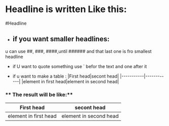 # Headline is written Like this:
#Headline

* ## if you want smaller headlines:
u can use ##, ###, ####,until ###### and that last one is fro smallest headline


* if U want to quote something use ` befor the text and one after it

* if u want to make a table :
|First head|secont head|
|-----------|------------|
|element in first head|element in second head|

### ** The result will be like:**

| First head | secont head |
| ----------- | ------------ |
| element in first head | element in second head |


